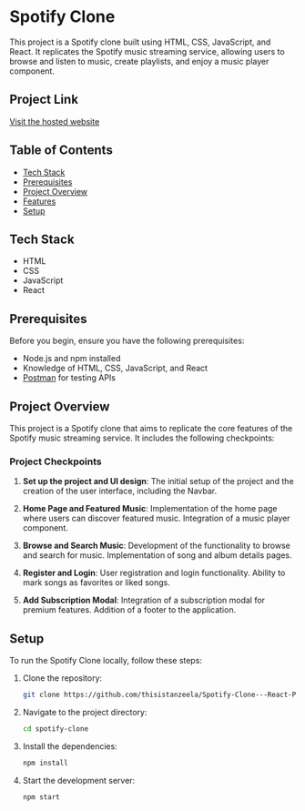 # Spotify Clone

This project is a Spotify clone built using HTML, CSS, JavaScript, and React. It replicates the Spotify music streaming service, allowing users to browse and listen to music, create playlists, and enjoy a music player component.

## Project Link
[Visit the hosted website](https://spotify-clone-aoty.onrender.com/)

## Table of Contents

- [Tech Stack](#tech-stack)
- [Prerequisites](#prerequisites)
- [Project Overview](#project-overview)
- [Features](#features)
- [Setup](#setup)

## Tech Stack

- HTML
- CSS
- JavaScript
- React

## Prerequisites

Before you begin, ensure you have the following prerequisites:

- Node.js and npm installed
- Knowledge of HTML, CSS, JavaScript, and React
- [Postman](https://www.postman.com/) for testing APIs

## Project Overview

This project is a Spotify clone that aims to replicate the core features of the Spotify music streaming service. It includes the following checkpoints:

### Project Checkpoints

1. **Set up the project and UI design**: The initial setup of the project and the creation of the user interface, including the Navbar.

2. **Home Page and Featured Music**: Implementation of the home page where users can discover featured music. Integration of a music player component.

3. **Browse and Search Music**: Development of the functionality to browse and search for music. Implementation of song and album details pages.

4. **Register and Login**: User registration and login functionality. Ability to mark songs as favorites or liked songs.

5. **Add Subscription Modal**: Integration of a subscription modal for premium features. Addition of a footer to the application.

## Setup

To run the Spotify Clone locally, follow these steps:

1. Clone the repository:
   ```bash
   git clone https://github.com/thisistanzeela/Spotify-Clone---React-Project-2---h62x8i5haq8e.git

2. Navigate to the project directory:
   ```bash
   cd spotify-clone

3. Install the dependencies:
   ```bash
   npm install
   
4. Start the development server:
   ```bash
   npm start

